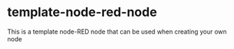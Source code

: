 # template-node-red-node
This is a template node-RED node that can be used when creating your own node

